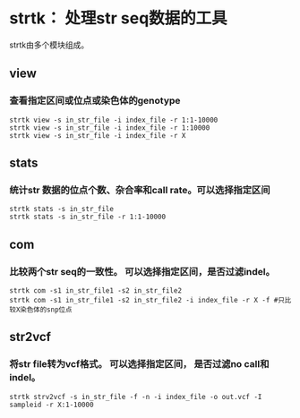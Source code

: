 # strtk： 处理str seq数据的工具
strtk由多个模块组成。  
## view
### 查看指定区间或位点或染色体的genotype
```
strtk view -s in_str_file -i index_file -r 1:1-10000
strtk view -s in_str_file -i index_file -r 1:10000
strtk view -s in_str_file -i index_file -r X
```
## stats
### 统计str 数据的位点个数、杂合率和call rate。可以选择指定区间
```
strtk stats -s in_str_file
strtk stats -s in_str_file -r 1:1-10000
```  
## com
### 比较两个str seq的一致性。 可以选择指定区间，是否过滤indel。
```
strtk com -s1 in_str_file1 -s2 in_str_file2
strtk com -s1 in_str_file1 -s2 in_str_file2 -i index_file -r X -f #只比较X染色体的snp位点
```
## str2vcf
### 将str file转为vcf格式。 可以选择指定区间， 是否过滤no call和indel。
```
strtk strv2vcf -s in_str_file -f -n -i index_file -o out.vcf -I sampleid -r X:1-10000 
```